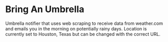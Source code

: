 # Bring An Umbrella
Umbrella notifier that uses web scraping to receive data from weather.com and emails you in the morning on potentially rainy days. Location is currently set to Houston, Texas but can be changed with the correct URL.

